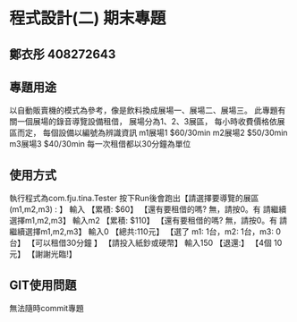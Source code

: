 # 程式設計(二) 期末專題
## 鄭衣彤 408272643 

## 專題用途
以自動販賣機的模式為參考，像是飲料換成展場一、展場二、展場三。
此專題有關一個展場的錄音導覽設備租借，
展場分為1、2、3展區，
每小時收費價格依展區而定，
每個設備以編號為辨識資訊
m1展場1 $60/30min
m2展場2 $50/30min
m3展場3 $40/30min
每一次租借都以30分鐘為單位

## 使用方式
執行程式為com.fju.tina.Tester
按下Run後會跑出【請選擇要導覽的展區(m1,m2,m3) : 】
輸入
【累積: $60】
【還有要租借的嗎? 無，請按0。有 請繼續選擇m1,m2,m3】
輸入m2
【累積: $110】
【還有要租借的嗎? 無，請按0。有 請繼續選擇m1,m2,m3】
輸入0
【總共:110元】
【選了 m1:  1台，m2: 1台，m3: 0台】
【可以租借30分鐘 】
【請投入紙鈔或硬幣】
輸入150
【退還:】
【4個 10元】
【謝謝光臨!】


## GIT使用問題
無法隨時commit專題
